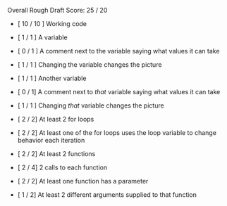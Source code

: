 Overall Rough Draft Score: 25 / 20

* [ 10 / 10 ] Working code

* [ 1 / 1 ] A variable
* [ 0 / 1 ] A comment next to the variable saying what values it can take
* [ 1 / 1 ] Changing the variable changes the picture
* [ 1 / 1 ] Another variable
* [ 0 / 1] A comment next to *that* variable saying what values it can take
* [ 1 / 1 ] Changing *that* variable changes the picture

* [ 2 / 2] At least 2 for loops
* [ 2 / 2] At least one of the for loops uses the loop variable to change behavior each iteration

* [ 2 / 2] At least 2 functions
* [ 2 / 4] 2 calls to each function
* [ 2 / 2] At least one function has a parameter
* [ 1 / 2] At least 2 different arguments supplied to that function